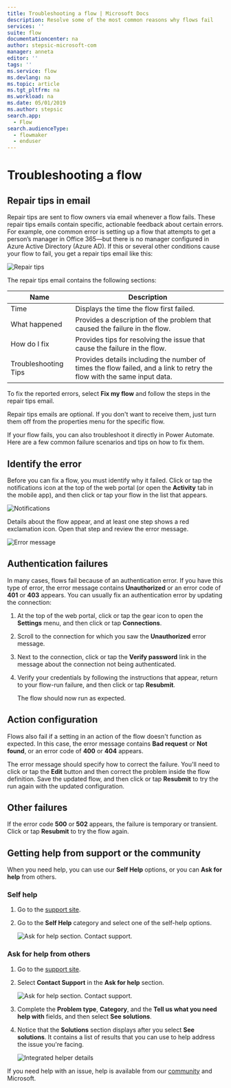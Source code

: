 ```yaml
---
title: Troubleshooting a flow | Microsoft Docs
description: Resolve some of the most common reasons why flows fail
services: ''
suite: flow
documentationcenter: na
author: stepsic-microsoft-com
manager: anneta
editor: ''
tags: ''
ms.service: flow
ms.devlang: na
ms.topic: article
ms.tgt_pltfrm: na
ms.workload: na
ms.date: 05/01/2019
ms.author: stepsic
search.app: 
  - Flow
search.audienceType: 
  - flowmaker
  - enduser
---
```

# Troubleshooting a flow


## Repair tips in email

Repair tips are sent to flow owners via email whenever a flow fails. These repair tips emails contain specific, actionable feedback about certain errors. For example, one common error is setting up a flow that attempts to get a person’s manager in Office 365—but there is no manager configured in Azure Active Directory (Azure AD). If this or several other conditions cause your flow to fail, you get a repair tips email like this:

![Repair tips](media/fix-flow-failures/repair-tips-email.png)

The repair tips email contains the following sections:

Name|Description
---|---
Time|Displays the time the flow first failed.
What happened|Provides a description of the problem that caused the failure in the flow.
How do I fix|Provides tips for resolving the issue that cause the failure in the flow.
Troubleshooting Tips|Provides details including the number of times the flow failed, and a link to retry the flow with the same input data.

To fix the reported errors, select **Fix my flow** and follow the steps in the repair tips email.

Repair tips emails are optional. If you don't want to receive them, just turn them off from the properties menu for the specific flow.

If your flow fails, you can also troubleshoot it directly in Power Automate.  Here are a few common failure scenarios and tips on how to fix them.

## Identify the error
Before you can fix a flow, you must identify why it failed. Click or tap the notifications icon at the top of the web portal (or open the **Activity** tab in the mobile app), and then click or tap your flow in the list that appears.

![Notifications](./media/fix-flow-failures/notifications-toolbar.png)

Details about the flow appear, and at least one step shows a red exclamation icon. Open that step and review the error message.

![Error message](./media/fix-flow-failures/flow-run-failure.png)


## Authentication failures
In many cases, flows fail because of an authentication error. If you have this type of error, the error message contains **Unauthorized** or an error code of **401** or **403** appears. You can usually fix an authentication error by updating the connection:

1. At the top of the web portal, click or tap the gear icon to open the **Settings** menu, and then click or tap **Connections**.
2. Scroll to the connection for which you saw the **Unauthorized** error message.
3. Next to the connection, click or tap the **Verify password** link in the message about the connection not being authenticated.
4. Verify your credentials by following the instructions that appear, return to your flow-run failure, and then click or tap **Resubmit**.
   
    The flow should now run as expected.

## Action configuration
Flows also fail if a setting in an action of the flow doesn't function as expected. In this case, the error message contains **Bad request** or **Not found**, or an error code of **400** or **404** appears.

The error message should specify how to correct the failure. You'll need to click or tap the **Edit** button and then correct the problem inside the flow definition. Save the updated flow, and then click or tap **Resubmit** to try the run again with the updated configuration.

## Other failures
If the error code **500** or **502** appears, the failure is temporary or transient. Click or tap **Resubmit** to try the flow again.

## Getting help from support or the community

When you need help, you can use our **Self Help** options, or you can **Ask for help** from others.

### Self help 

1. Go to the [support site](https://flow.microsoft.com/support/).
1. Go to the **Self Help** category and select one of the self-help options.

    ![Ask for help section. Contact support.](media/fix-flow-failures/self-help-section.png)
### Ask for help from others

1. Go to the [support site](https://flow.microsoft.com/support/).
1. Select **Contact Support** in the **Ask for help** section.
    
    ![Ask for help section. Contact support.](media/fix-flow-failures/ask-for-help.png)

1. Complete the **Problem type**, **Category**, and the **Tell us what you need help with** fields, and then select **See solutions**. 

1. Notice that the **Solutions** section displays after you select **See solutions**. It contains a list of results that you can use to help address the issue you're facing. 

    ![Integrated helper details](media/fix-flow-failures/integrated-helper-details.png)

If you need help with an issue, help is available from our [community](https://go.microsoft.com/fwlink/?LinkID=787467) and Microsoft. 

